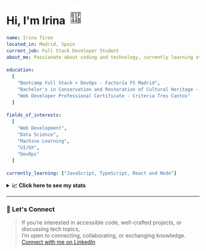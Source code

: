 <h1>Hi, I'm Irina <img src="./hand-emoji.svg" alt="Waving Hand" width="50" height="50"></h1>

```yaml
name: Irina Tiron
located_in: Madrid, Spain
current_job: Full Stack Developer Student
about_me: Passionate about coding and technology, currently learning at Factoría F5 in Madrid

education:
  [
    "Bootcamp Full Stack + DevOps - Factoría F5 Madrid",
    "Bachelor's in Conservation and Restoration of Cultural Heritage - ESCRBC Madrid",
    "Web Developer Professional Certificate - Criteria Tres Cantos"
  ]

fields_of_interests:
  [
    "Web Development",
    "Data Science",
    "Machine Learning",
    "UI/UX",
    "DevOps"
  ]
  
currently_learning: ["JavaScript, TypeScript, React and Node"]

```

<details>
  <summary><b>📈 Click here to see my stats</b></summary>

  ---
 
<!--START_SECTION:waka-->
**🐱 My GitHub Data** 

> 📦 167.2 kB Used in GitHub's Storage 
 > 
> 🏆 503 Contributions in the Year 2025
 > 
> 💼 Opted to Hire
 > 
> 📜 8 Public Repositories 
 > 
> 🔑 2 Private Repositories 
 > 
**I'm an Early 🐤** 

```text
🌞 Morning                788 commits         ███████░░░░░░░░░░░░░░░░░░   29.20 % 
🌆 Daytime                1497 commits        ██████████████░░░░░░░░░░░   55.46 % 
🌃 Evening                330 commits         ███░░░░░░░░░░░░░░░░░░░░░░   12.23 % 
🌙 Night                  84 commits          █░░░░░░░░░░░░░░░░░░░░░░░░   03.11 % 
```
📅 **I'm Most Productive on Wednesday** 

```text
Monday                   304 commits         ███░░░░░░░░░░░░░░░░░░░░░░   11.26 % 
Tuesday                  642 commits         ██████░░░░░░░░░░░░░░░░░░░   23.79 % 
Wednesday                797 commits         ███████░░░░░░░░░░░░░░░░░░   29.53 % 
Thursday                 476 commits         ████░░░░░░░░░░░░░░░░░░░░░   17.64 % 
Friday                   394 commits         ████░░░░░░░░░░░░░░░░░░░░░   14.60 % 
Saturday                 40 commits          ░░░░░░░░░░░░░░░░░░░░░░░░░   01.48 % 
Sunday                   46 commits          ░░░░░░░░░░░░░░░░░░░░░░░░░   01.70 % 
```


📊 **This Week I Spent My Time On** 

```text
🕑︎ Time Zone: Europe/Madrid

💬 Programming Languages: 
JavaScript               4 hrs 43 mins       ██████████░░░░░░░░░░░░░░░   41.03 % 
TypeScript               3 hrs 50 mins       ████████░░░░░░░░░░░░░░░░░   33.35 % 
Markdown                 1 hr 25 mins        ███░░░░░░░░░░░░░░░░░░░░░░   12.32 % 
Bash                     25 mins             █░░░░░░░░░░░░░░░░░░░░░░░░   03.73 % 
Git Config               16 mins             █░░░░░░░░░░░░░░░░░░░░░░░░   02.46 % 

🐱‍💻 Projects: 
newvalue-server          4 hrs 58 mins       ███████████░░░░░░░░░░░░░░   43.22 % 
server                   3 hrs 50 mins       ████████░░░░░░░░░░░░░░░░░   33.40 % 
client                   2 hrs 41 mins       ██████░░░░░░░░░░░░░░░░░░░   23.38 % 
```

**I Mostly Code in JavaScript** 

```text
JavaScript               10 repos            █████████████░░░░░░░░░░░░   52.63 % 
TypeScript               4 repos             █████░░░░░░░░░░░░░░░░░░░░   21.05 % 
HTML                     3 repos             ████░░░░░░░░░░░░░░░░░░░░░   15.79 % 
CSS                      2 repos             ███░░░░░░░░░░░░░░░░░░░░░░   10.53 % 
```



**Timeline**

![Lines of Code chart](https://raw.githubusercontent.com/irinatiron/irinatiron/main/assets/bar_graph.png)


 Last Updated on 23/10/2025 06:32:13 UTC
<!--END_SECTION:waka-->

</details>

---

### 📎 Let's Connect

>If you’re interested in accessible code, well-crafted projects, or discussing tech topics,  
>I’m open to connecting, collaborating, or exchanging knowledge.  
>[Connect with me on LinkedIn](https://www.linkedin.com/in/irinatiron/)

